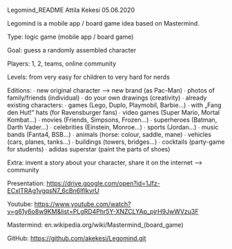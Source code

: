 Legomind_README
Attila Kekesi
05.06.2020

Legomind is a mobile app / board game idea based on Mastermind.

Type: logic game (mobile app / board game)

Goal: guess a randomly assembled character

Players: 1, 2, teams, online community

Levels: from very easy for children to very hard for nerds

Editions: 
  ∙ new original character --> new brand (as Pac-Man)
  ∙ photos of family/friends (individual)
  ∙ do your own drawings (creativity)
  ∙ already existing characters:
      ∙ games (Lego, Duplo, Playmobil, Barbie…)
      ∙ with „Fang den Hut!“ hats (for Ravensburger fans)
      ∙ video games (Super Mario, Mortal Kombat…)
      ∙ movies (Friends, Simpsons, Frozen…)
      ∙ superheroes (Batman, Darth Vader…)
      ∙ celebrities (Einstein, Monroe…)
      ∙ sports (Jordan…)
      ∙ music bands (Fanta4, BSB…)
      ∙ animals (horse: colour, saddle, mane)
      ∙ vehicles (cars, planes, tanks…)
      ∙ buildings (towers, bridges…)
      ∙ cocktails (party-game for students)
      ∙ adidas superstar (paint the parts of shoes)

Extra: invent a story about your character, share it on the internet --> community

Presentation:
https://drive.google.com/open?id=1Jfz-ECxITRAg1vgqsN7_6cBn6IfIkvrU

Youtube:
https://www.youtube.com/watch?v=g61y6o8w9KM&list=PLgRD4Phr5Y-XNZCLYAp_pjrH9JwWVzu3F

Mastermind:
en.wikipedia.org/wiki/Mastermind_(board_game)

GitHub:
https://github.com/akekesi/Legomind.git
